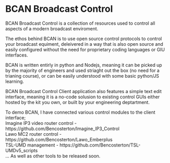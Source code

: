 # BCAN Broadcast Control

BCAN Broadcast Control is a collection of resources used to control all aspects of a modern broadcast enviroment.

The ethos behind BCAN is to use open source control protocols to control your broadcast equiment, deleivered in a way that is also open source and easily configured without the need for proprietary coding languages or GIU interfaces.

BCAN is written entirly in python and Nodejs, meaning it can be picked up by the majority of engineers and used striaght out the box (no need for a trianing course), or can be easily understood with some basic python/JS learning.

BCAN Broadcast Control Client application also features a simple text edit interface, meaning it is a no-code solusion to existing control GUIs either hosted by the kit you own, or built by your engineering deptartment.


<p>To demo BCAN, I have connected various control modules to the client interface;<br>
Imagine IP3 video router control - https://github.com/Bencosterton/Imagine_IP3_Control<br>
Lawo MC2 router control - https://github.com/Bencosterton/Lawo_Emberplus<br>
TSL-UMD management - https://github.com/Bencosterton/TSL-UMDv5_scripts<br>
... As well as other tools to be released soon.</p>
